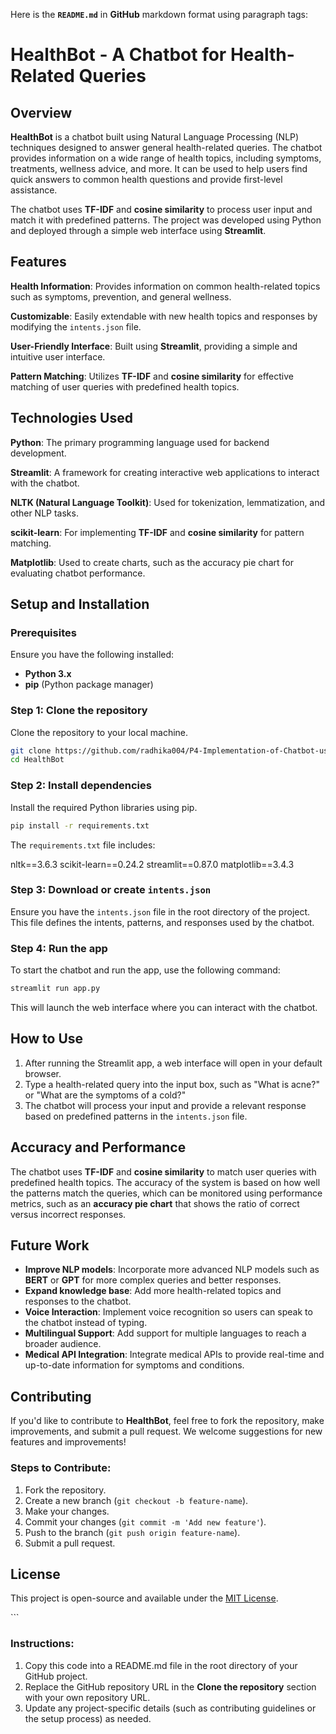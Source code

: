 Here is the **`README.md`** in **GitHub** markdown format using paragraph tags:


# HealthBot - A Chatbot for Health-Related Queries

## Overview

<p><b>HealthBot</b> is a chatbot built using Natural Language Processing (NLP) techniques designed to answer general health-related queries. The chatbot provides information on a wide range of health topics, including symptoms, treatments, wellness advice, and more. It can be used to help users find quick answers to common health questions and provide first-level assistance.</p>

<p>The chatbot uses <b>TF-IDF</b> and <b>cosine similarity</b> to process user input and match it with predefined patterns. The project was developed using Python and deployed through a simple web interface using <b>Streamlit</b>.</p>

## Features

<p><b>Health Information</b>: Provides information on common health-related topics such as symptoms, prevention, and general wellness.</p>
<p><b>Customizable</b>: Easily extendable with new health topics and responses by modifying the <code>intents.json</code> file.</p>
<p><b>User-Friendly Interface</b>: Built using <b>Streamlit</b>, providing a simple and intuitive user interface.</p>
<p><b>Pattern Matching</b>: Utilizes <b>TF-IDF</b> and <b>cosine similarity</b> for effective matching of user queries with predefined health topics.</p>

## Technologies Used

<p><b>Python</b>: The primary programming language used for backend development.</p>
<p><b>Streamlit</b>: A framework for creating interactive web applications to interact with the chatbot.</p>
<p><b>NLTK (Natural Language Toolkit)</b>: Used for tokenization, lemmatization, and other NLP tasks.</p>
<p><b>scikit-learn</b>: For implementing <b>TF-IDF</b> and <b>cosine similarity</b> for pattern matching.</p>
<p><b>Matplotlib</b>: Used to create charts, such as the accuracy pie chart for evaluating chatbot performance.</p>

## Setup and Installation

### Prerequisites

<p>Ensure you have the following installed:</p>
<ul>
  <li><b>Python 3.x</b></li>
  <li><b>pip</b> (Python package manager)</li>
</ul>

### Step 1: Clone the repository

<p>Clone the repository to your local machine.</p>

```bash
git clone https://github.com/radhika004/P4-Implementation-of-Chatbot-using-NLP-Healthbot-/tree/main
cd HealthBot
```

### Step 2: Install dependencies

<p>Install the required Python libraries using pip.</p>

```bash
pip install -r requirements.txt
```

<p>The <code>requirements.txt</code> file includes:</p>

nltk==3.6.3
scikit-learn==0.24.2
streamlit==0.87.0
matplotlib==3.4.3


### Step 3: Download or create `intents.json`

<p>Ensure you have the <code>intents.json</code> file in the root directory of the project. This file defines the intents, patterns, and responses used by the chatbot.</p>

### Step 4: Run the app

<p>To start the chatbot and run the app, use the following command:</p>

```bash
streamlit run app.py
```

<p>This will launch the web interface where you can interact with the chatbot.</p>

## How to Use

<ol>
  <li>After running the Streamlit app, a web interface will open in your default browser.</li>
  <li>Type a health-related query into the input box, such as "What is acne?" or "What are the symptoms of a cold?"</li>
  <li>The chatbot will process your input and provide a relevant response based on predefined patterns in the <code>intents.json</code> file.</li>
</ol>

## Accuracy and Performance

<p>The chatbot uses <b>TF-IDF</b> and <b>cosine similarity</b> to match user queries with predefined health topics. The accuracy of the system is based on how well the patterns match the queries, which can be monitored using performance metrics, such as an <b>accuracy pie chart</b> that shows the ratio of correct versus incorrect responses.</p>

## Future Work

<ul>
  <li><b>Improve NLP models</b>: Incorporate more advanced NLP models such as <b>BERT</b> or <b>GPT</b> for more complex queries and better responses.</li>
  <li><b>Expand knowledge base</b>: Add more health-related topics and responses to the chatbot.</li>
  <li><b>Voice Interaction</b>: Implement voice recognition so users can speak to the chatbot instead of typing.</li>
  <li><b>Multilingual Support</b>: Add support for multiple languages to reach a broader audience.</li>
  <li><b>Medical API Integration</b>: Integrate medical APIs to provide real-time and up-to-date information for symptoms and conditions.</li>
</ul>

## Contributing

<p>If you'd like to contribute to <b>HealthBot</b>, feel free to fork the repository, make improvements, and submit a pull request. We welcome suggestions for new features and improvements!</p>

### Steps to Contribute:

<ol>
  <li>Fork the repository.</li>
  <li>Create a new branch (<code>git checkout -b feature-name</code>).</li>
  <li>Make your changes.</li>
  <li>Commit your changes (<code>git commit -m 'Add new feature'</code>).</li>
  <li>Push to the branch (<code>git push origin feature-name</code>).</li>
  <li>Submit a pull request.</li>
</ol>

## License

<p>This project is open-source and available under the <a href="LICENSE">MIT License</a>.</p>
```

### **Instructions**:
1. Copy this code into a README.md file in the root directory of your GitHub project.
2. Replace the GitHub repository URL in the **Clone the repository** section with your own repository URL.
3. Update any project-specific details (such as contributing guidelines or the setup process) as needed.
